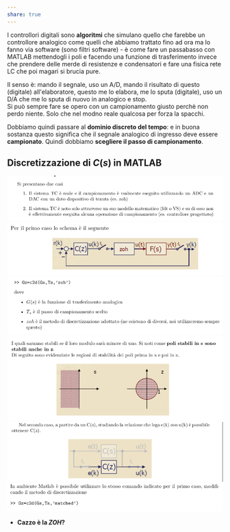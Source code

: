 ```yaml
---  
share: true  
---  
```

I controllori digitali sono **algoritmi** che simulano quello che farebbe un controllore analogico come quelli che abbiamo trattato fino ad ora ma lo fanno via software (sono filtri software) - è come fare un passabasso con MATLAB mettendogli i poli e facendo una funzione di trasferimento invece che prendere delle merde di resistenze e condensatori e fare una fisica rete LC che poi magari si brucia pure.  
  
Il senso è: mando il segnale, uso un A/D, mando il risultato di questo (digitale) all'elaboratore, questo me lo elabora, me lo sputa (digitale), uso un D/A che me lo sputa di nuovo in analogico e stop.  
Si può sempre fare se opero con un campionamento giusto perchè non perdo niente. Solo che nel modno reale qualcosa per forza la spacchi.  
  
Dobbiamo quindi passare al **dominio discreto del tempo**: e in buona sostanza questo significa che il segnale analogico di ingresso deve essere **campionato**. Quindi dobbiamo **scegliere il passo di campionamento**.  
  
## Discretizzazione di $C(s)$ in MATLAB  
![Pasted image 20240211214254.png](./img/Pasted%20image%2020240211214254.png)  
![Pasted image 20240211214323.png](./img/Pasted%20image%2020240211214323.png)  
![Pasted image 20240211214332.png](./img/Pasted%20image%2020240211214332.png)  
![Pasted image 20240211214337.png](./img/Pasted%20image%2020240211214337.png)  
![Pasted image 20240211214422.png](./img/Pasted%20image%2020240211214422.png)  
![Pasted image 20240211214429.png](./img/Pasted%20image%2020240211214429.png)  
  
- **Cazzo è la $ZOH$?**